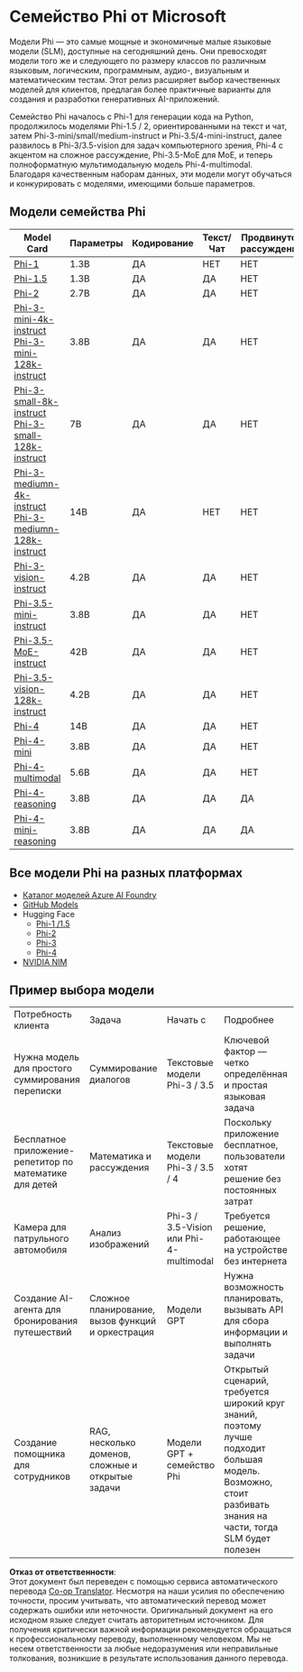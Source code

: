 <!--
CO_OP_TRANSLATOR_METADATA:
{
  "original_hash": "b5d936ffe4dfbab2244f6eb21b11f3b3",
  "translation_date": "2025-07-16T18:28:53+00:00",
  "source_file": "md/01.Introduction/01/01.PhiFamily.md",
  "language_code": "ru"
}
-->
# Семейство Phi от Microsoft

Модели Phi — это самые мощные и экономичные малые языковые модели (SLM), доступные на сегодняшний день. Они превосходят модели того же и следующего по размеру классов по различным языковым, логическим, программным, аудио-, визуальным и математическим тестам. Этот релиз расширяет выбор качественных моделей для клиентов, предлагая более практичные варианты для создания и разработки генеративных AI-приложений.

Семейство Phi началось с Phi-1 для генерации кода на Python, продолжилось моделями Phi-1.5 / 2, ориентированными на текст и чат, затем Phi-3-mini/small/medium-instruct и Phi-3.5/4-mini-instruct, далее развилось в Phi-3/3.5-vision для задач компьютерного зрения, Phi-4 с акцентом на сложное рассуждение, Phi-3.5-MoE для MoE, и теперь полноформатную мультимодальную модель Phi-4-multimodal. Благодаря качественным наборам данных, эти модели могут обучаться и конкурировать с моделями, имеющими больше параметров.

## Модели семейства Phi

<div style="font-size:8px">

| Model Card |Параметры|Кодирование|Текст/Чат|Продвинутое рассуждение|Визуализация|Аудио|MoE
| - | -  | - | - |- |- |- |- |
|[Phi-1](https://huggingface.co/microsoft/phi-1)|1.3B| ДА| НЕТ | НЕТ |НЕТ |НЕТ |НЕТ |
|[Phi-1.5](https://huggingface.co/microsoft/phi-1_5)|1.3B| ДА|ДА| НЕТ |НЕТ |НЕТ |НЕТ |
|[Phi-2](https://huggingface.co/microsoft/phi-1_5)|2.7B| ДА|ДА| НЕТ |НЕТ |НЕТ |НЕТ |
|[Phi-3-mini-4k-instruct](https://huggingface.co/microsoft/Phi-3-mini-4k-instruct)<br/>[Phi-3-mini-128k-instruct](https://huggingface.co/microsoft/Phi-3-mini-128k-instruct)|3.8B| ДА|ДА| НЕТ |НЕТ |НЕТ |НЕТ |
|[Phi-3-small-8k-instruct](https://huggingface.co/microsoft/Phi-3-small-8k-instruct)<br/>[Phi-3-small-128k-instruct](https://huggingface.co/microsoft/Phi-3-small-128k-instruct)<br/>|7B| ДА|ДА| НЕТ |НЕТ |НЕТ |НЕТ |
|[Phi-3-mediumn-4k-instruct](https://huggingface.co/microsoft/Phi-3-medium-4k-instruct)<br>[Phi-3-mediumn-128k-instruct](https://huggingface.co/microsoft/Phi-3-medium-128k-instruct)|14B|ДА|НЕТ| НЕТ |НЕТ |НЕТ |НЕТ |
|[Phi-3-vision-instruct](https://huggingface.co/microsoft/Phi-3-vision-128k-instruct)|4.2B|ДА|ДА|НЕТ |НЕТ |НЕТ |НЕТ |
|[Phi-3.5-mini-instruct](https://huggingface.co/microsoft/Phi-3.5-mini-instruct)|3.8B|ДА|ДА| НЕТ |НЕТ |НЕТ |НЕТ |
|[Phi-3.5-MoE-instruct](https://huggingface.co/microsoft/Phi-3.5-MoE-instruct)|42B|ДА|ДА| НЕТ |НЕТ |НЕТ |ДА |
|[Phi-3.5-vision-128k-instruct](https://huggingface.co/microsoft/Phi-3.5-vision-instruct)|4.2B|ДА|ДА| НЕТ |ДА |НЕТ |НЕТ |
|[Phi-4](https://huggingface.co/microsoft/phi-4)|14B|ДА|ДА| НЕТ |НЕТ |НЕТ |НЕТ |
|[Phi-4-mini](https://huggingface.co/microsoft/Phi-4-mini-instruct)|3.8B|ДА|ДА| НЕТ |НЕТ |НЕТ |НЕТ |
|[Phi-4-multimodal](https://huggingface.co/microsoft/Phi-4-multimodal-instruct)|5.6B|ДА|ДА| НЕТ |ДА |ДА |НЕТ |
|[Phi-4-reasoning](../../../../../md/01.Introduction/01)|3.8B|ДА|ДА| ДА |НЕТ |НЕТ |НЕТ |
|[Phi-4-mini-reasoning](../../../../../md/01.Introduction/01)|3.8B|ДА|ДА| ДА |НЕТ |НЕТ |НЕТ |

</div>

## **Все модели Phi на разных платформах**

- [Каталог моделей Azure AI Foundry](https://ai.azure.com/explore/models?selectedCollection=phi)
- [GitHub Models](https://github.com/marketplace?query=Phi&type=models)
- Hugging Face
  - [Phi-1 /1.5](https://huggingface.co/collections/microsoft/phi-1-6626e29134744e94e222d572)
  - [Phi-2](https://huggingface.co/microsoft/phi-2)
  - [Phi-3](https://huggingface.co/collections/microsoft/phi-3-6626e15e9585a200d2d761e3)
  - [Phi-4](https://huggingface.co/collections/microsoft/phi-4-677e9380e514feb5577a40e4) 
- [NVIDIA NIM](https://build.nvidia.com/search?q=Phi)

## Пример выбора модели

| | | | |
|-|-|-|-|
|Потребность клиента|Задача|Начать с|Подробнее|
|Нужна модель для простого суммирования переписки|Суммирование диалогов|Текстовые модели Phi-3 / 3.5|Ключевой фактор — четко определённая и простая языковая задача|
|Бесплатное приложение-репетитор по математике для детей|Математика и рассуждения|Текстовые модели Phi-3 / 3.5 / 4|Поскольку приложение бесплатное, пользователи хотят решение без постоянных затрат|
|Камера для патрульного автомобиля|Анализ изображений|Phi-3 / 3.5-Vision или Phi-4-multimodal|Требуется решение, работающее на устройстве без интернета|
|Создание AI-агента для бронирования путешествий|Сложное планирование, вызов функций и оркестрация|Модели GPT|Нужна возможность планировать, вызывать API для сбора информации и выполнять задачи|
|Создание помощника для сотрудников|RAG, несколько доменов, сложные и открытые задачи|Модели GPT + семейство Phi|Открытый сценарий, требуется широкий круг знаний, поэтому лучше подходит большая модель. Возможно, стоит разбивать знания на части, тогда SLM будет полезен|

**Отказ от ответственности**:  
Этот документ был переведен с помощью сервиса автоматического перевода [Co-op Translator](https://github.com/Azure/co-op-translator). Несмотря на наши усилия по обеспечению точности, просим учитывать, что автоматический перевод может содержать ошибки или неточности. Оригинальный документ на его исходном языке следует считать авторитетным источником. Для получения критически важной информации рекомендуется обращаться к профессиональному переводу, выполненному человеком. Мы не несем ответственности за любые недоразумения или неправильные толкования, возникшие в результате использования данного перевода.